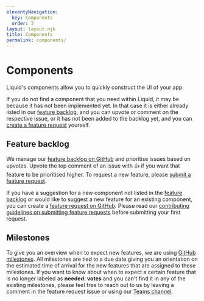 ```yaml
---
eleventyNavigation:
  key: Components
  order: 3
layout: layout.njk
title: Components
permalink: components/
---
```


# Components

Liquid's components allow you to quickly construct the UI of your app.

If you do not find a component that you need within Liquid, it may be because it has not been implemented yet. In that case it is either already listed in our [feature backlog][feature backlog], and you can upvote or comment on the respective issue, or it has not been added to the backlog yet, and you can [create a feature request][feature request template] yourself.

## Feature backlog

We manage our [feature backlog on GitHub][feature backlog] and prioritise issues based on upvotes. Upvote the top comment of an issue with 👍 if you want that feature to be prioritised higher. To request a new feature, please [submit a feature request][feature request template].

<ld-notice headline="Submitting a feature request">
  If you have a suggestion for a new component not listed in the <a href="https://github.com/emdgroup-liquid/liquid/issues?q=is%3Aissue+sort%3Areactions-%2B1-desc+label%3Afeature+-label%3Adone+">feature backlog</a> or would like to suggest a new feature for an existing component, you can create a <a href="https://github.com/emdgroup-liquid/liquid/issues/new?template=feature_request.md" rel="noreferrer noopener" target="_blank">feature request on GitHub</a>. Please read our <a href="https://github.com/emdgroup-liquid/liquid/blob/develop/CONTRIBUTING.md#requesting-new-features" rel="noreferrer noopener" target="_blank">contributing guidelines on submitting feature requests</a> before submitting your first request.
</ld-notice>

## Milestones

To give you an overview when to expect new features, we are using [GitHub milestones](https://github.com/emdgroup-liquid/liquid/milestones). All milestones are tied to a due date giving you an orientation on the estimated time of arrival for the new features that are assigned to these milestones. If you want to know about when to expect a certain feature that is no longer labeled as **needed: votes** and you can't find it in any of the existing milestones, please feel free to reach out to us by leaving a comment in the feature request issue or using our [Teams channel](https://teams.microsoft.com/l/channel/19%3ab5381a933c6c413ea0ae41c3b424acd8%40thread.skype/Liquid%2520Design%2520System?groupId=babb6c18-c13f-43ef-baf2-ce1617f228cd&tenantId=db76fb59-a377-4120-bc54-59dead7d39c9).

[feature backlog]: https://github.com/emdgroup-liquid/liquid/issues?q=is%3Aissue+sort%3Areactions-%2B1-desc+label%3Afeature+-label%3Adone+
[feature request template]: https://github.com/emdgroup-liquid/liquid/blob/main/.github/ISSUE_TEMPLATE/feature_request.md